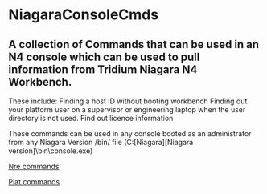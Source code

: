 # NiagaraConsoleCmds
## A collection of Commands that can be used in an N4 console which can be used to pull information from Tridium Niagara N4 Workbench. 
These include:
    Finding a host ID without booting workbench
    Finding out your platform user on a supervisor or engineering laptop when the user directory is not used.
    Find out licence information

These commands can be used in any console booted as an administrator from any Niagara Version /bin/ file (C:\[Niagara]\[Niagara version]\bin\console.exe)

[Nre commands](https://github.com/thomasjupe/NiagaraConsoleCmds/blob/main/nreFileCmds)

[Plat commands](https://github.com/thomasjupe/NiagaraConsoleCmds/blob/main/platFileCmds)

    
